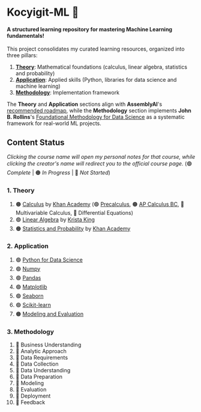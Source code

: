 # Kocyigit-ML 🤖 
#### A structured learning repository for mastering Machine Learning fundamentals!

This project consolidates my curated learning resources, organized into three pillars: 

1. **[Theory](./01_theory/)**: Mathematical foundations (calculus, linear algebra, statistics and probability)  
2. **[Application](./02_application/)**: Applied skills (Python, libraries for data science and machine learning)  
3. **[Methodology](./03_methodology/)**: Implementation framework

The **Theory** and **Application** sections align with **AssemblyAI**'s [recommended roadmap](https://www.youtube.com/watch?v=wtolixa9XTg), while the **Methodology** section implements **John B. Rollins**'s [Foundational Methodology for Data Science](./03_methodology/references/IBMOpenSource_FoundationalMethologyforDataScience.PDF) as a systematic framework for real-world ML projects.

## Content Status  
_Clicking the course name will open my personal notes for that course, while clicking the creator's name will redirect you to the official course page._ (🟢 _Complete_ | 🟠 _In Progress_ | 🔴 _Not Started_)

### 1. Theory
1. 🟠 [Calculus](./01_theory/01_calculus/) by [Khan Academy](https://www.khanacademy.org/) (🟢 [Precalculus](./01_theory/01_calculus/00_precalculus/), 🟠 [AP Calculus BC](./01_theory/01_calculus/01_ap_calculus_bc/), 🔴 Multivariable Calculus, 🔴 Differential Equations)
2. 🟢 [Linear Algebra](./01_theory/02_linear_algebra/) by [Krista King](https://www.udemy.com/course/linear-algebra-course/)
3. 🟠 [Statistics and Probability](./01_theory/03_statistics_and_probability/) by [Khan Academy](https://www.khanacademy.org/)

### 2. Application  
1. 🟢 [Python for Data Science](./02_application/01_python_for_data_science/)
2. 🟢 [Numpy](./02_application/02_numpy/)
3. 🟢 [Pandas](./02_application/03_pandas/)
4. 🟢 [Matplotlib](./02_application/04_matplotlib/)
5. 🟢 [Seaborn](./02_application/05_seaborn/)
6. 🟢 [Scikit-learn](./02_application/06_scikit-learn/)
7. 🟠 [Modeling and Evaluation](./02_application/07_modeling_and_evaluation/)

### 3. Methodology
1. 🔴 Business Understanding
2. 🔴 Analytic Approach
3. 🔴 Data Requirements
4. 🔴 Data Collection
5. 🔴 Data Understanding
6. 🔴 Data Preparation
7. 🔴 Modeling
8. 🔴 Evaluation
9. 🔴 Deployment
10. 🔴 Feedback
